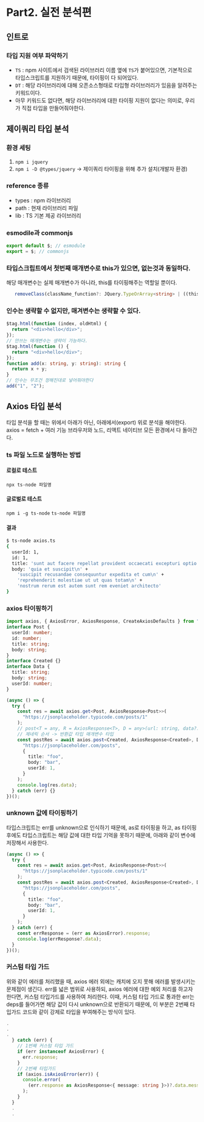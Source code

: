 # Part2. 실전 분석편

## 인트로

### 타입 지원 여부 파악하기

- `TS` : npm 사이트에서 검색된 라이브러리 이름 옆에 `TS`가 붙어있으면, 기본적으로 타입스크립트를 지원하기 때문에, 타이핑이 다 되어있다.
- `DT` : 해당 라이브러리에 대해 오픈소스형태로 타입형 라이브러리가 있음을 알려주는 키워드이다.
- 아무 키워드도 없다면, 해당 라이브러리에 대한 타이핑 지원이 없다는 의미로, 우리가 직접 타입을 만들어줘야한다.

## 제이쿼리 타입 분석

### 환경 세팅

1. `npm i jquery`
2. `npm i -D @types/jquery` -> 제이쿼리 타이핑을 위해 추가 설치(개발자 환경)

### reference 종류

- types : npm 라이브러리
- path : 현재 라이브러리 파일
- lib : TS 기본 제공 라이브러리

### esmodile과 commonjs

```typescript
export default $; // esmodule
export = $; // commonjs
```

### 타입스크립트에서 첫번째 매개변수로 this가 있으면, 없는것과 동일하다.

해당 매개변수는 실제 매개변수가 아니라, this를 타이핑해주는 역할일 뿐이다.

```typescript
   removeClass(className_function?: JQuery.TypeOrArray<string> | ((this: TElement, index: number, className: string) => string)): this;
```

### 인수는 생략할 수 없지만, 매겨변수는 생략할 수 있다.

```typescript
$tag.html(function (index, oldHtml) {
  return "<div>hello</div>";
});
// 안쓰는 매개변수는 생략이 가능하다.
$tag.html(function () {
  return "<div>hello</div>";
});
function add(x: string, y: string): string {
  return x + y;
}
// 인수는 무조건 정해진대로 넣어줘야한다
add("1", "2");
```

## Axios 타입 분석

타입 분석을 할 때는 위에서 아래가 아닌, 아래에서(export) 위로 분석을 해야한다.
axios = fetch + 여러 기능
브라우저와 노드, 리액트 네이티브 모든 환경에서 다 돌아간다.

### ts 파일 노드로 실행하는 방법

#### 로컬로 테스트

`npx ts-node 파일명`

#### 글로벌로 테스트

`npm i -g ts-node`
`ts-node 파일명`

#### 결과

```bash
$ ts-node axios.ts
{
  userId: 1,
  id: 1,
  title: 'sunt aut facere repellat provident occaecati excepturi optio reprehenderit',
  body: 'quia et suscipit\n' +
    'suscipit recusandae consequuntur expedita et cum\n' +
    'reprehenderit molestiae ut ut quas totam\n' +
    'nostrum rerum est autem sunt rem eveniet architecto'
}

```

### axios 타이핑하기

```typescript
import axios, { AxiosError, AxiosResponse, CreateAxiosDefaults } from "axios";
interface Post {
  userId: number;
  id: number;
  title: string;
  body: string;
}
interface Created {}
interface Data {
  title: string;
  body: string;
  userId: number;
}

(async () => {
  try {
    const res = await axios.get<Post, AxiosResponse<Post>>(
      "https://jsonplaceholder.typicode.com/posts/1"
    );
    // post<T = any, R = AxiosResponse<T>, D = any>(url: string, data?: D, config?: AxiosRequestConfig<D>): Promise<R>;
    // 제네릭 순서 -> 반환값 타입 매개변수 타입
    const postRes = await axios.post<Created, AxiosResponse<Created>, Data>(
      "https://jsonplaceholder.com/posts",
      {
        title: "foo",
        body: "bar",
        userId: 1,
      }
    );
    console.log(res.data);
  } catch (err) {}
})();
```

### unknown 값에 타이핑하기

타입스크립트는 err를 unknown으로 인식하기 때문에, as로 타이핑을 하고, as 타이핑 후에도 타입스크립트는 해당 값에 대한 타입 기억을 못하기 때문에, 아래와 같이 변수에 저장해서 사용한다.

```typescript
(async () => {
  try {
    const res = await axios.get<Post, AxiosResponse<Post>>(
      "https://jsonplaceholder.typicode.com/posts/1"
    );
    const postRes = await axios.post<Created, AxiosResponse<Created>, Data>(
      "https://jsonplaceholder.com/posts",
      {
        title: "foo",
        body: "bar",
        userId: 1,
      }
    );
  } catch (err) {
    const errResponse = (err as AxiosError).response;
    console.log(errResponse?.data);
  }
})();
```

### 커스텀 타입 가드

위와 같이 에러를 처리했을 때, axios 에러 외에는 캐치에 오지 못해 에러를 발생시키는 문제점이 생긴다.
err를 넓은 범위로 사용하되, axios 에러에 대한 예외 처리를 하고자 한다면,
커스텀 타입가드를 사용하여 처리한다.
이때, 커스텀 타입 가드로 통과한 err는 deps를 들어가면 해당 값이 다시 unknown으로 반환되기 때문에, 이 부분은 2번째 타입가드 코드와 같이 강제로 타입을 부여해주는 방식이 있다.

```typescript
.
.
.
  } catch (err) {
    // 1번째 커스텀 타입 가드
    if (err instanceof AxiosError) {
      err.response;
    }
    // 2번째 타입가드
    if (axios.isAxiosError(err)) {
      console.error(
        (err.response as AxiosResponse<{ message: string }>)?.data.message
      );
    }
  }
  .
  .
```
